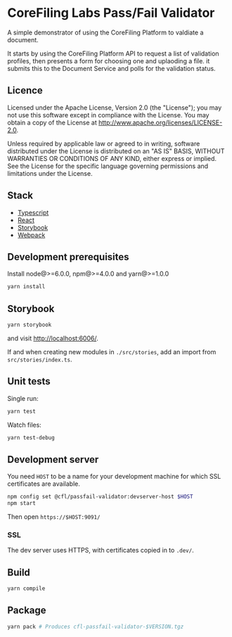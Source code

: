 # CoreFiling Labs Pass/Fail Validator

A simple demonstrator of using the CoreFiling Platform to valdiate a document.

It starts by using the CoreFiling Platform API to request a list of validation
profiles, then presents a form for choosing one and uplaoding a file. it submits this
to the Document Service and polls for the validation status.


## Licence

Licensed under the Apache License, Version 2.0 (the "License");
you may not use this software except in compliance with the License.
You may obtain a copy of the License at <http://www.apache.org/licenses/LICENSE-2.0>.

Unless required by applicable law or agreed to in writing, software
distributed under the License is distributed on an "AS IS" BASIS,
WITHOUT WARRANTIES OR CONDITIONS OF ANY KIND, either express or implied.
See the License for the specific language governing permissions and
limitations under the License.


## Stack

- [Typescript](https://github.com/Microsoft/TypeScript)
- [React](https://github.com/facebook/react)
- [Storybook](https://storybook.js.org)
- [Webpack](https://github.com/webpack/webpack)


## Development prerequisites

Install node@>=6.0.0, npm@>=4.0.0 and yarn@>=1.0.0

```bash
yarn install
```


## Storybook

```bash
yarn storybook
```

and visit <http://localhost:6006/>.

If and when creating new modules in `./src/stories`, add an import from `src/stories/index.ts`.


## Unit tests

Single run:

```bash
yarn test
```

Watch files:

```bash
yarn test-debug
```


## Development server

You need `HOST` to be a name for your development machine for which SSL certificates are available.

```bash
npm config set @cfl/passfail-validator:devserver-host $HOST
npm start
```

Then open `https://$HOST:9091/`

### SSL

The dev server uses HTTPS, with certificates copied in to `.dev/`.


## Build

```bash
yarn compile
```


## Package

```bash
yarn pack # Produces cfl-passfail-validator-$VERSION.tgz
```

